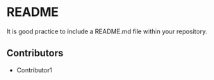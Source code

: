 # README

It is good practice to include a README.md file within your repository.

## Contributors

- Contributor1

